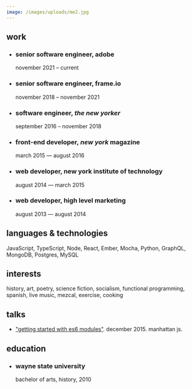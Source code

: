 ```yaml
---
image: /images/uploads/me2.jpg
---
```

## work 

- ### senior software engineer, adobe

  november 2021 – current

- ### senior software engineer, frame.io

  november 2018 – november 2021

- ### software engineer, *the new yorker*

  september 2016 – november 2018

- ### front-end developer, *new york* magazine

  march 2015 — august 2016

- ### web developer, new york institute of technology

  august 2014 — march 2015

- ### web developer, high level marketing

  august 2013 — august 2014

## languages & technologies

JavaScript, TypeScript, Node, React, Ember, Mocha, Python, GraphQL, MongoDB, Postgres, MySQL

## interests

history, art, poetry, science fiction, socialism, functional programming, spanish, live music, mezcal, exercise, cooking

## talks

- ["getting started with es6 modules"](http://ughitsaaron.github.io/slides-manhattanjs-dec-2015/#/). december 2015. manhattan js.

## education

- ### wayne state university

  bachelor of arts, history, 2010
